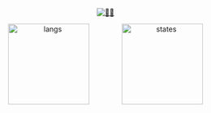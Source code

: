 <p align=center>
   <a href="https://cheng-dx.github.io/new-page/">
      <img title="🐰🐰" src="https://s1.ax1x.com/2022/04/05/qLiWtI.png" />
   </a>
</p>

<div align=center>
   <div>
      <img style="height: 10rem;margin-right: 60px" src="https://github-readme-stats.vercel.app/api/top-langs/?username=Cheng-DX&layout=compact&theme=prussian&hide=html,css" alt="langs" />
      <img style="height: 10rem" src="https://github-readme-stats.vercel.app/api?username=Cheng-DX&show_icons=true&theme=prussian&hide=issues&count_private=true" alt="states" />
   </div>
</div>

